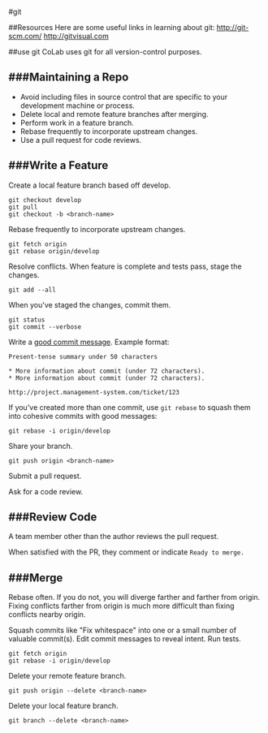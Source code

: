 #git

##Resources
Here are some useful links in learning about git:
http://git-scm.com/
http://gitvisual.com

##use git
CoLab uses git for all version-control purposes.

###Maintaining a Repo
---------------

* Avoid including files in source control that are specific to your
  development machine or process.
* Delete local and remote feature branches after merging.
* Perform work in a feature branch.
* Rebase frequently to incorporate upstream changes.
* Use a pull request for code reviews.

###Write a Feature
---------------

Create a local feature branch based off develop.

    git checkout develop
    git pull
    git checkout -b <branch-name>

Rebase frequently to incorporate upstream changes.

    git fetch origin
    git rebase origin/develop

Resolve conflicts. When feature is complete and tests pass,
stage the changes.

    git add --all

When you've staged the changes, commit them.

    git status
    git commit --verbose

Write a [good commit message]. Example format:

    Present-tense summary under 50 characters

    * More information about commit (under 72 characters).
    * More information about commit (under 72 characters).

    http://project.management-system.com/ticket/123

If you've created more than one commit, use `git rebase`
to squash them into cohesive commits with good messages:

    git rebase -i origin/develop

Share your branch.

    git push origin <branch-name>

Submit a pull request.

Ask for a code review.

[good commit message]: 
http://tbaggery.com/2008/04/19/a-note-about-git-commit-messages.html

###Review Code
-----------

A team member other than the author reviews the pull request.


When satisfied with the PR, they comment or indicate `Ready to merge.`

###Merge
-----

Rebase often. If you do not, you will diverge farther and farther from
origin. Fixing conflicts farther from origin is much more difficult
than fixing conflicts nearby origin.

Squash commits like "Fix whitespace" into one or a small number of
valuable commit(s). Edit commit messages to reveal intent. Run tests.

    git fetch origin
    git rebase -i origin/develop

Delete your remote feature branch.

    git push origin --delete <branch-name>

Delete your local feature branch.

    git branch --delete <branch-name>
